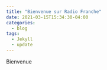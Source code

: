 ```yaml
---
title: "Bienvenue sur Radio Franche"
date: 2021-03-15T15:34:30-04:00
categories:
  - blog
tags:
  - Jekyll
  - update
---
```


Bienvenue
